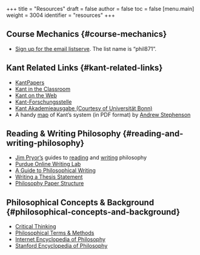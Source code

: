 +++
title = "Resources"
draft = false
author = false
toc = false
[menu.main]
  weight = 3004
  identifier = "resources"
+++

## Course Mechanics {#course-mechanics}

-   [Sign up for the email listserve](https://listserv.unl.edu/signup-anon). The list name is &ldquo;phil871&rdquo;.


## Kant Related Links {#kant-related-links}

-   [KantPapers](http://kantpapers.org)
-   [Kant in the Classroom](http://www.manchester.edu/kant/Home/index.htm)
-   [Kant on the Web](http://staffweb.hkbu.edu.hk/ppp/Kant.html)
-   [Kant-Forschungsstelle](http://www.kant.uni-mainz.de/Welcome.html)
-   [Kant Akademieausgabe (Courtesy of Universität Bonn)](https://korpora.zim.uni-duisburg-essen.de/Kant/verzeichnisse-gesamt.html)
-   A handy [map](http://nebula.wsimg.com/f812ac8f2593c570c9df12068d2dbd80?AccessKeyId=A9004B8B795F6CE7B9FA&disposition=0&alloworigin=1) of Kant&rsquo;s system (in PDF format) by [Andrew Stephenson](http://www.acstephenson.com/home.html)


## Reading & Writing Philosophy {#reading-and-writing-philosophy}

-   [Jim Pryor&rsquo;s](http://www.jimpryor.net) guides to [reading](http://www.jimpryor.net/teaching/guidelines/reading.html) and [writing](http://www.jimpryor.net/teaching/guidelines/writing.html) philosophy
-   [Purdue Online Writing Lab](http://owl.english.purdue.edu/owl/)
-   [A Guide to Philosophical Writing](http://writingproject.fas.harvard.edu/files/hwp/files/philosophical%5Fwriting.pdf)
-   [Writing a Thesis Statement](https://www.dropbox.com/s/lyods0bt22x8u6l/ThesisOverview.pdf?dl=0)
-   [Philosophy Paper Structure](https://www.dropbox.com/s/eaggc570nfu6nqa/PaperStructure.pdf?dl=0)


## Philosophical Concepts & Background {#philosophical-concepts-and-background}

-   [Critical Thinking](http://philosophy.hku.hk/think/)
-   [Philosophical Terms & Methods](http://www.jimpryor.net/teaching/vocab/index.html)
-   [Internet Encyclopedia of Philosophy](http://www.iep.utm.edu/)
-   [Stanford Encyclopedia of Philosophy](http://plato.stanford.edu)
